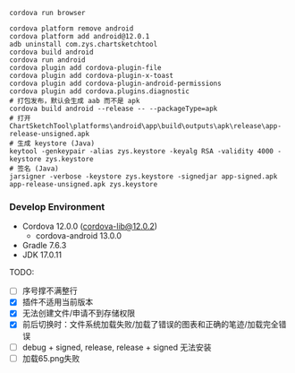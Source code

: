 ```shell
cordova run browser

cordova platform remove android
cordova platform add android@12.0.1
adb uninstall com.zys.chartsketchtool
cordova build android
cordova run android
cordova plugin add cordova-plugin-file
cordova plugin add cordova-plugin-x-toast
cordova plugin add cordova-plugin-android-permissions
cordova plugin add cordova.plugins.diagnostic
# 打包发布，默认会生成 aab 而不是 apk
cordova build android --release -- --packageType=apk
# 打开 ChartSketchTool\platforms\android\app\build\outputs\apk\release\app-release-unsigned.apk
# 生成 keystore (Java)
keytool -genkeypair -alias zys.keystore -keyalg RSA -validity 4000 -keystore zys.keystore
# 签名 (Java)
jarsigner -verbose -keystore zys.keystore -signedjar app-signed.apk app-release-unsigned.apk zys.keystore
```

### Develop Environment

- Cordova 12.0.0 (cordova-lib@12.0.2)
  - cordova-android 13.0.0
- Gradle 7.6.3
- JDK 17.0.11

TODO:
- [ ] 序号撑不满整行
- [x] 插件不适用当前版本
- [x] 无法创建文件/申请不到存储权限
- [x] 前后切换时：文件系统加载失败/加载了错误的图表和正确的笔迹/加载完全错误
- [ ] debug + signed, release, release + signed 无法安装
- [ ] 加载65.png失败